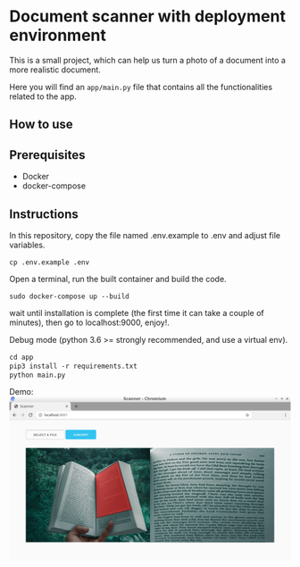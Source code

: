 # Document scanner with deployment environment

This is a small project, which can help us turn a photo of a document into a more realistic document.

Here you will find an `` app/main.py `` file that contains all the functionalities related to the app.

## How to use

## Prerequisites

* Docker
* docker-compose

## Instructions

In this repository, copy the file named .env.example to .env and adjust file variables.

```
cp .env.example .env
```

Open a terminal, run the built container and build the code.

```
sudo docker-compose up --build
```

wait until installation is complete (the first time it can take a couple of minutes), then go to localhost:9000, enjoy!.

Debug mode (python 3.6 >= strongly recommended, and use a virtual env).

```
cd app
pip3 install -r requirements.txt 
python main.py
```


Demo:<br/>
![image](https://github.com/sralex/doc_scanner/blob/master/preview.png)
